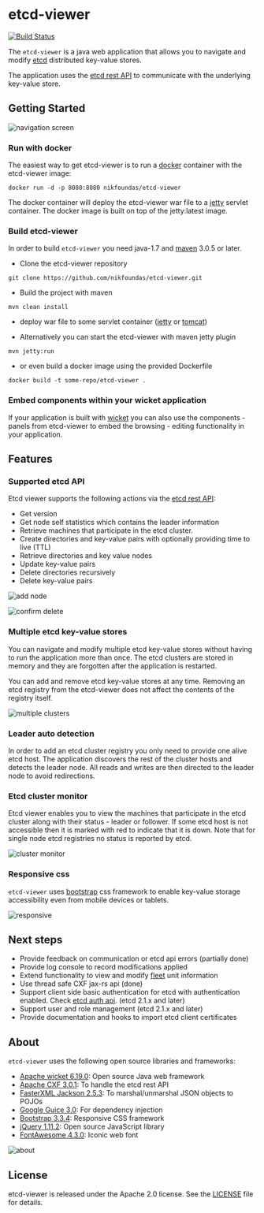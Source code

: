 # etcd-viewer

[![Build Status](https://travis-ci.org/nikfoundas/etcd-viewer.png?branch=master)](https://travis-ci.org/nikfoundas/etcd-viewer)

The `etcd-viewer` is a java web application that allows you to navigate and modify [etcd][etcd] distributed key-value stores.

The application uses the [etcd rest API][etcd-api] to communicate with the underlying key-value store.

## Getting Started

![navigation screen](http://nikfoundas.github.io/etcd-viewer/screenshots/navigation.png)


### Run with docker

The easiest way to get etcd-viewer is to run a [docker][docker] container with the etcd-viewer image:

```docker run -d -p 8080:8080 nikfoundas/etcd-viewer```

The docker container will deploy the etcd-viewer war file to a [jetty][jetty] servlet container.
The docker image is built on top of the jetty:latest image.


### Build etcd-viewer

In order to build `etcd-viewer` you need java-1.7 and [maven][maven] 3.0.5 or later.

* Clone the etcd-viewer repository

```git clone https://github.com/nikfoundas/etcd-viewer.git```

* Build the project with maven

```mvn clean install```

* deploy war file to some servlet container ([jetty][jetty] or [tomcat][tomcat])

* Alternatively you can start the etcd-viewer with maven jetty plugin

```mvn jetty:run```

* or even build a docker image using the provided Dockerfile

```docker build -t some-repo/etcd-viewer .```


### Embed components within your wicket application

If your application is built with [wicket][wicket] you can also use the
components - panels from etcd-viewer to embed the browsing - editing
functionality in your application.

## Features

### Supported etcd API

Etcd viewer supports the following actions via the [etcd rest API][etcd-api]:

* Get version
* Get node self statistics which contains the leader information
* Retrieve machines that participate in the etcd cluster.
* Create directories and key-value pairs with optionally providing
time to live (TTL)
* Retrieve directories and key value nodes
* Update key-value pairs
* Delete directories recursively
* Delete key-value pairs

![add node](http://nikfoundas.github.io/etcd-viewer/screenshots/add-node.png)

![confirm delete](http://nikfoundas.github.io/etcd-viewer/screenshots/confirm-delete.png)

### Multiple etcd key-value stores

You can navigate and modify multiple etcd key-value stores without
having to run the application more than once. The etcd clusters are
stored in memory and they are forgotten after the application is
restarted.

You can add and remove etcd key-value stores at any time. Removing
an etcd registry from the etcd-viewer does not affect the contents
of the registry itself.

![multiple clusters](http://nikfoundas.github.io/etcd-viewer/screenshots/add-registry.png)

### Leader auto detection

In order to add an etcd cluster registry you only need to provide one
alive etcd host. The application discovers the rest of the cluster
hosts and detects the leader node. All reads and writes are then
directed to the leader node to avoid redirections.

### Etcd cluster monitor

Etcd viewer enables you to view the machines that participate in the
etcd cluster along with their status - leader or follower. If some
etcd host is not accessible then it is marked with red to indicate
that it is down. Note that for single node etcd registries no
status is reported by etcd.

![cluster monitor](http://nikfoundas.github.io/etcd-viewer/screenshots/view-cluster.png)

### Responsive css

`etcd-viewer` uses [bootstrap][bootstrap] css framework to enable key-value
storage accessibility even from mobile devices or tablets.

![responsive](http://nikfoundas.github.io/etcd-viewer/screenshots/responsive.png)

## Next steps

* Provide feedback on communication or etcd api errors (partially done)
* Provide log console to record modifications applied
* Extend functionality to view and modify [fleet][fleet] unit information
* Use thread safe CXF jax-rs api (done)
* Support client side basic authentication for etcd with authentication enabled. Check [etcd auth api](https://github.com/coreos/etcd/blob/master/Documentation/auth_api.md). (etcd 2.1.x and later)
* Support user and role management (etcd 2.1.x and later)
* Provide documentation and hooks to import etcd client certificates

## About

`etcd-viewer` uses the following open source libraries and frameworks:

* [Apache wicket 6.19.0][wicket]: Open source Java web framework
* [Apache CXF 3.0.1][cxf]: To handle the etcd rest API
* [FasterXML Jackson 2.5.3][jackson]: To marshal/unmarshal JSON objects to POJOs
* [Google Guice 3.0][guice]: For dependency injection
* [Bootstrap 3.3.4][bootstrap]: Responsive CSS framework
* [jQuery 1.11.2][jquery]: Open source JavaScript library
* [FontAwesome 4.3.0][fontawesome]: Iconic web font

![about](http://nikfoundas.github.io/etcd-viewer/screenshots/about.png)

## License

etcd-viewer is released under the Apache 2.0 license. See the [LICENSE](http://nikfoundas.github.io/etcd-viewer/LICENSE) file for details.

[etcd]: https://github.com/coreos/etcd
[etcd-api]: https://github.com/coreos/etcd/blob/master/Documentation/api.md
[docker]: https://www.docker.com/
[maven]: http://maven.apache.org
[wicket]: http://wicket.apache.org/
[bootstrap]: http://getbootstrap.com/
[fontawesome]: http://fortawesome.github.io/Font-Awesome/
[cxf]: http://cxf.apache.org
[jackson]: https://github.com/FasterXML/jackson
[guice]: https://github.com/google/guice
[jetty]: http://www.eclipse.org/jetty/
[tomcat]: http://tomcat.apache.org
[fleet]: https://github.com/coreos/fleet
[jquery]: https://jquery.com/
